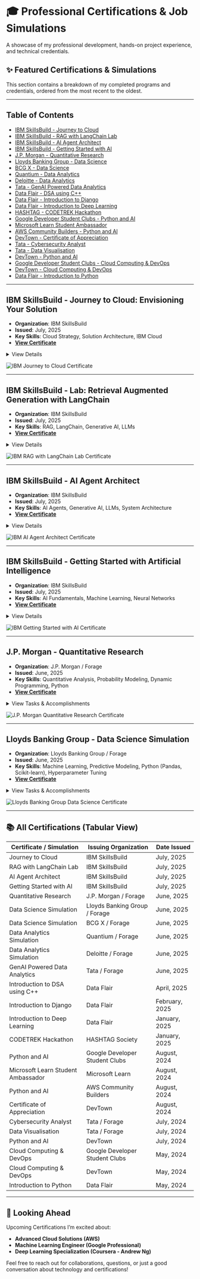 # 🎓 Professional Certifications & Job Simulations

A showcase of my professional development, hands-on project experience, and technical credentials.

## ✨ Featured Certifications & Simulations

This section contains a breakdown of my completed programs and credentials, ordered from the most recent to the oldest.

---

## Table of Contents

- [IBM SkillsBuild - Journey to Cloud](#ibm-skillsbuild---journey-to-cloud)
- [IBM SkillsBuild - RAG with LangChain Lab](#ibm-skillsbuild---rag-with-langchain-lab)
- [IBM SkillsBuild - AI Agent Architect](#ibm-skillsbuild---ai-agent-architect)
- [IBM SkillsBuild - Getting Started with AI](#ibm-skillsbuild---getting-started-with-ai)
- [J.P. Morgan - Quantitative Research](#jp-morgan---quantitative-research)
- [Lloyds Banking Group - Data Science](#lloyds-banking-group---data-science)
- [BCG X - Data Science](#bcg-x---data-science)
- [Quantium - Data Analytics](#quantium---data-analytics)
- [Deloitte - Data Analytics](#deloitte---data-analytics)
- [Tata - GenAI Powered Data Analytics](#tata---genai-powered-data-analytics)
- [Data Flair - DSA using C++](#data-flair---dsa-using-c)
- [Data Flair - Introduction to Django](#data-flair---introduction-to-django)
- [Data Flair - Introduction to Deep Learning](#data-flair---introduction-to-deep-learning)
- [HASHTAG - CODETREK Hackathon](#hashtag---codetrek-hackathon)
- [Google Developer Student Clubs - Python and AI](#google-developer-student-clubs---python-and-ai)
- [Microsoft Learn Student Ambassador](#microsoft-learn-student-ambassador)
- [AWS Community Builders - Python and AI](#aws-community-builders---python-and-ai)
- [DevTown - Certificate of Appreciation](#devtown---certificate-of-appreciation)
- [Tata - Cybersecurity Analyst](#tata---cybersecurity-analyst)
- [Tata - Data Visualisation](#tata---data-visualisation)
- [DevTown - Python and AI](#devtown---python-and-ai)
- [Google Developer Student Clubs - Cloud Computing & DevOps](#google-developer-student-clubs---cloud-computing--devops)
- [DevTown - Cloud Computing & DevOps](#devtown---cloud-computing--devops)
- [Data Flair - Introduction to Python](#data-flair---introduction-to-python)

---

## IBM SkillsBuild - Journey to Cloud: Envisioning Your Solution
- **Organization**: IBM SkillsBuild  
- **Issued**: July, 2025  
- **Key Skills**: Cloud Strategy, Solution Architecture, IBM Cloud  
- **[View Certificate](https://www.google.com/search?q=Journey_to_Cloudcredly.jpg)**  

<details>
  <summary>View Details</summary>
  Completed a program on cloud solutioning, focusing on envisioning and designing cloud architectures to meet business needs.
</details>

![IBM Journey to Cloud Certificate](https://www.google.com/search?q=Journey_to_Cloudcredly.jpg)

---

## IBM SkillsBuild - Lab: Retrieval Augmented Generation with LangChain
- **Organization**: IBM SkillsBuild  
- **Issued**: July, 2025  
- **Key Skills**: RAG, LangChain, Generative AI, LLMs  
- **[View Certificate](https://www.google.com/search?q=certificate_lab%2520retrevial_page.jpg)**  

<details>
  <summary>View Details</summary>
  Completed a hands-on lab implementing Retrieval Augmented Generation (RAG) using the LangChain framework to build advanced LLM applications.
</details>

![IBM RAG with LangChain Lab Certificate](https://www.google.com/search?q=certificate_lab%2520retrevial_page.jpg)

---

## IBM SkillsBuild - AI Agent Architect
- **Organization**: IBM SkillsBuild  
- **Issued**: July, 2025  
- **Key Skills**: AI Agents, Generative AI, LLMs, System Architecture  
- **[View Certificate](https://www.google.com/search?q=ibm%2520From%2520Learner%2520to%2520Builder%2520Become%2520an%2520AI%2520Agent%2520certifate.jpg)**  

<details>
  <summary>View Details</summary>
  Completed a program on designing and building AI agents, focusing on the transition from foundational knowledge to practical application and architectural design.
</details>

![IBM AI Agent Architect Certificate](https://www.google.com/search?q=ibm%2520From%2520Learner%2520to%2520Builder%2520Become%2520an%2520AI%2520Agent%2520certifate.jpg)

---

## IBM SkillsBuild - Getting Started with Artificial Intelligence
- **Organization**: IBM SkillsBuild  
- **Issued**: July, 2025  
- **Key Skills**: AI Fundamentals, Machine Learning, Neural Networks  
- **[View Certificate](https://www.google.com/search?q=getting_started_ai_credly_page-0001.jpg)**  

<details>
  <summary>View Details</summary>
  Gained foundational knowledge in Artificial Intelligence, covering key concepts, applications, and the basics of machine learning pipelines.
</details>

![IBM Getting Started with AI Certificate](https://www.google.com/search?q=getting_started_ai_credly_page-0001.jpg)

---

## J.P. Morgan - Quantitative Research
- **Organization**: J.P. Morgan / Forage  
- **Issued**: June, 2025  
- **Key Skills**: Quantitative Analysis, Probability Modeling, Dynamic Programming, Python  
- **[View Certificate](https://www.google.com/search?q=forage-jpmorgan-certi.jpg)**  

<details>
  <summary>View Tasks & Accomplishments</summary>
  Analyzed a diverse loan portfolio to engineer features and estimate a customer's probability of default.  
  Applied dynamic programming techniques to convert FICO scores into categorical data for robust predictive modeling.  
  Developed a quantitative model to assess credit risk and inform future lending strategies.
</details>

![J.P. Morgan Quantitative Research Certificate](https://www.google.com/search?q=forage-jpmorgan-certi.jpg)

---

## Lloyds Banking Group - Data Science Simulation
- **Organization**: Lloyds Banking Group / Forage  
- **Issued**: June, 2025  
- **Key Skills**: Machine Learning, Predictive Modeling, Python (Pandas, Scikit-learn), Hyperparameter Tuning  
- **[View Certificate](https://www.google.com/search?q=forage-lloyds-cert.jpg)**  

<details>
  <summary>View Tasks & Accomplishments</summary>
  Engineered a predictive model to identify customer churn, achieving an ROC-AUC score of 0.82 using a Random Forest classifier.  
  Executed advanced data preprocessing, including handling missing values, encoding categorical variables, and feature scaling.  
  Performed comprehensive model evaluation and hyperparameter tuning with GridSearchCV to optimize performance.  
  Derived actionable business insights from feature importance analysis to inform customer retention strategies.
</details>

![Lloyds Banking Group Data Science Certificate](https://www.google.com/search?q=forage-lloyds-cert.jpg)

---

## 📚 All Certifications (Tabular View)

| **Certificate / Simulation**                                    | **Issuing Organization**      | **Date Issued** |
|--------------------------------------------------------------|----------------------------|----------------|
| Journey to Cloud                                              | IBM SkillsBuild             | July, 2025     |
| RAG with LangChain Lab                                        | IBM SkillsBuild             | July, 2025     |
| AI Agent Architect                                            | IBM SkillsBuild             | July, 2025     |
| Getting Started with AI                                       | IBM SkillsBuild             | July, 2025     |
| Quantitative Research                                          | J.P. Morgan / Forage       | June, 2025     |
| Data Science Simulation                                        | Lloyds Banking Group / Forage | June, 2025     |
| Data Science Simulation                                        | BCG X / Forage              | June, 2025     |
| Data Analytics Simulation                                      | Quantium / Forage           | June, 2025     |
| Data Analytics Simulation                                      | Deloitte / Forage           | June, 2025     |
| GenAI Powered Data Analytics                                  | Tata / Forage               | June, 2025     |
| Introduction to DSA using C++                                  | Data Flair                  | April, 2025    |
| Introduction to Django                                         | Data Flair                  | February, 2025 |
| Introduction to Deep Learning                                 | Data Flair                  | January, 2025  |
| CODETREK Hackathon                                            | HASHTAG Society             | January, 2025  |
| Python and AI                                                 | Google Developer Student Clubs | August, 2024 |
| Microsoft Learn Student Ambassador                             | Microsoft Learn             | August, 2024   |
| Python and AI                                                 | AWS Community Builders      | August, 2024   |
| Certificate of Appreciation                                   | DevTown                     | August, 2024   |
| Cybersecurity Analyst                                         | Tata / Forage               | July, 2024     |
| Data Visualisation                                            | Tata / Forage               | July, 2024     |
| Python and AI                                                 | DevTown                     | July, 2024     |
| Cloud Computing & DevOps                                       | Google Developer Student Clubs | May, 2024     |
| Cloud Computing & DevOps                                       | DevTown                     | May, 2024     |
| Introduction to Python                                         | Data Flair                  | May, 2024     |

---

## 📅 Looking Ahead

Upcoming Certifications I’m excited about:

- **Advanced Cloud Solutions (AWS)**
- **Machine Learning Engineer (Google Professional)**
- **Deep Learning Specialization (Coursera - Andrew Ng)**

Feel free to reach out for collaborations, questions, or just a good conversation about technology and certifications!
